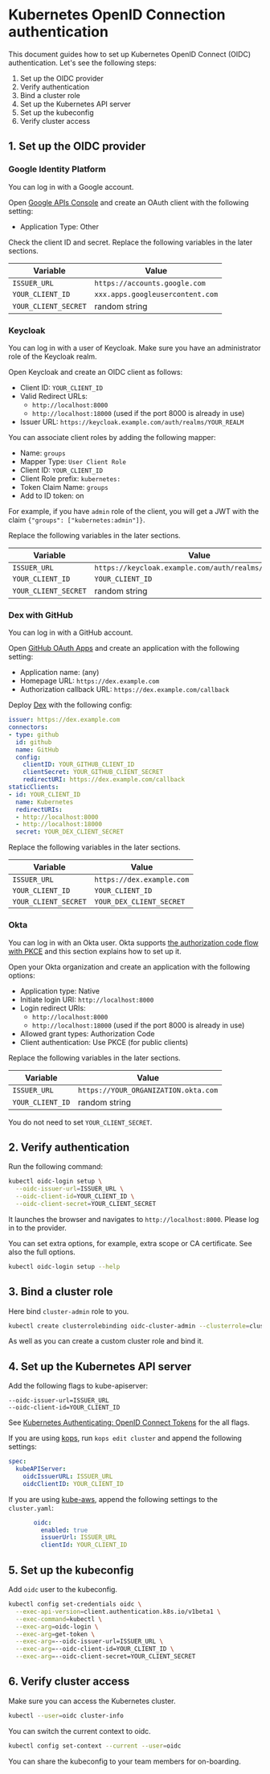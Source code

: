 # Kubernetes OpenID Connection authentication

This document guides how to set up Kubernetes OpenID Connect (OIDC) authentication.
Let's see the following steps:

1. Set up the OIDC provider
1. Verify authentication
1. Bind a cluster role
1. Set up the Kubernetes API server
1. Set up the kubeconfig
1. Verify cluster access


## 1. Set up the OIDC provider

### Google Identity Platform

You can log in with a Google account.

Open [Google APIs Console](https://console.developers.google.com/apis/credentials) and create an OAuth client with the following setting:

- Application Type: Other

Check the client ID and secret.
Replace the following variables in the later sections.

Variable                | Value
------------------------|------
`ISSUER_URL`            | `https://accounts.google.com`
`YOUR_CLIENT_ID`        | `xxx.apps.googleusercontent.com`
`YOUR_CLIENT_SECRET`    | random string

### Keycloak

You can log in with a user of Keycloak.
Make sure you have an administrator role of the Keycloak realm.

Open Keycloak and create an OIDC client as follows:

- Client ID: `YOUR_CLIENT_ID`
- Valid Redirect URLs:
    - `http://localhost:8000`
    - `http://localhost:18000` (used if the port 8000 is already in use)
- Issuer URL: `https://keycloak.example.com/auth/realms/YOUR_REALM`

You can associate client roles by adding the following mapper:

- Name: `groups`
- Mapper Type: `User Client Role`
- Client ID: `YOUR_CLIENT_ID`
- Client Role prefix: `kubernetes:`
- Token Claim Name: `groups`
- Add to ID token: on

For example, if you have `admin` role of the client, you will get a JWT with the claim `{"groups": ["kubernetes:admin"]}`.

Replace the following variables in the later sections.

Variable                | Value
------------------------|------
`ISSUER_URL`            | `https://keycloak.example.com/auth/realms/YOUR_REALM`
`YOUR_CLIENT_ID`        | `YOUR_CLIENT_ID`
`YOUR_CLIENT_SECRET`    | random string

### Dex with GitHub

You can log in with a GitHub account.

Open [GitHub OAuth Apps](https://github.com/settings/developers) and create an application with the following setting:

- Application name: (any)
- Homepage URL: `https://dex.example.com`
- Authorization callback URL: `https://dex.example.com/callback`

Deploy [Dex](https://github.com/dexidp/dex) with the following config:

```yaml
issuer: https://dex.example.com
connectors:
- type: github
  id: github
  name: GitHub
  config:
    clientID: YOUR_GITHUB_CLIENT_ID
    clientSecret: YOUR_GITHUB_CLIENT_SECRET
    redirectURI: https://dex.example.com/callback
staticClients:
- id: YOUR_CLIENT_ID
  name: Kubernetes
  redirectURIs:
  - http://localhost:8000
  - http://localhost:18000
  secret: YOUR_DEX_CLIENT_SECRET
```

Replace the following variables in the later sections.

Variable                | Value
------------------------|------
`ISSUER_URL`            | `https://dex.example.com`
`YOUR_CLIENT_ID`        | `YOUR_CLIENT_ID`
`YOUR_CLIENT_SECRET`    | `YOUR_DEX_CLIENT_SECRET`

### Okta

You can log in with an Okta user.
Okta supports [the authorization code flow with PKCE](https://developer.okta.com/docs/guides/implement-auth-code-pkce/overview/)
and this section explains how to set up it.

Open your Okta organization and create an application with the following options:

- Application type: Native
- Initiate login URI: `http://localhost:8000`
- Login redirect URIs:
    - `http://localhost:8000`
    - `http://localhost:18000` (used if the port 8000 is already in use)
- Allowed grant types: Authorization Code
- Client authentication: Use PKCE (for public clients)

Replace the following variables in the later sections.

Variable                | Value
------------------------|------
`ISSUER_URL`            | `https://YOUR_ORGANIZATION.okta.com`
`YOUR_CLIENT_ID`        | random string

You do not need to set `YOUR_CLIENT_SECRET`.


## 2. Verify authentication

Run the following command:

```sh
kubectl oidc-login setup \
  --oidc-issuer-url=ISSUER_URL \
  --oidc-client-id=YOUR_CLIENT_ID \
  --oidc-client-secret=YOUR_CLIENT_SECRET
```

It launches the browser and navigates to `http://localhost:8000`.
Please log in to the provider.

You can set extra options, for example, extra scope or CA certificate.
See also the full options.

```sh
kubectl oidc-login setup --help
```


## 3. Bind a cluster role

Here bind `cluster-admin` role to you.

```sh
kubectl create clusterrolebinding oidc-cluster-admin --clusterrole=cluster-admin --user='ISSUER_URL#YOUR_SUBJECT'
```

As well as you can create a custom cluster role and bind it.


## 4. Set up the Kubernetes API server

Add the following flags to kube-apiserver:

```
--oidc-issuer-url=ISSUER_URL
--oidc-client-id=YOUR_CLIENT_ID
```

See [Kubernetes Authenticating: OpenID Connect Tokens](https://kubernetes.io/docs/reference/access-authn-authz/authentication/#openid-connect-tokens) for the all flags.

If you are using [kops](https://github.com/kubernetes/kops), run `kops edit cluster` and append the following settings:

```yaml
spec:
  kubeAPIServer:
    oidcIssuerURL: ISSUER_URL
    oidcClientID: YOUR_CLIENT_ID
```

If you are using [kube-aws](https://github.com/kubernetes-incubator/kube-aws), append the following settings to the `cluster.yaml`:

```yaml
       oidc:
         enabled: true
         issuerUrl: ISSUER_URL
         clientId: YOUR_CLIENT_ID
```


## 5. Set up the kubeconfig

Add `oidc` user to the kubeconfig.

```sh
kubectl config set-credentials oidc \
  --exec-api-version=client.authentication.k8s.io/v1beta1 \
  --exec-command=kubectl \
  --exec-arg=oidc-login \
  --exec-arg=get-token \
  --exec-arg=--oidc-issuer-url=ISSUER_URL \
  --exec-arg=--oidc-client-id=YOUR_CLIENT_ID \
  --exec-arg=--oidc-client-secret=YOUR_CLIENT_SECRET
```


## 6. Verify cluster access

Make sure you can access the Kubernetes cluster.

```sh
kubectl --user=oidc cluster-info
```

You can switch the current context to oidc.

```sh
kubectl config set-context --current --user=oidc
```

You can share the kubeconfig to your team members for on-boarding.
